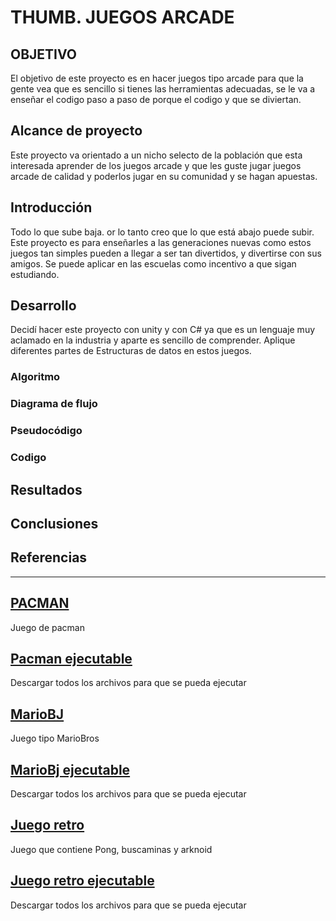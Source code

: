  # THUMB. JUEGOS ARCADE
##                                           OBJETIVO
El objetivo de este proyecto es en hacer juegos tipo arcade para que la gente vea que es sencillo si tienes las herramientas adecuadas, se le va a enseñar el codigo paso a paso de porque el codigo y que se diviertan.
##                                      Alcance de proyecto 
Este proyecto va orientado a un nicho selecto de la población que esta interesada aprender de los juegos arcade y que les guste jugar juegos arcade de calidad y poderlos jugar en su comunidad y se hagan apuestas.
##                                         Introducción
Todo lo que sube baja. or lo tanto creo que lo que está abajo puede subir. Este proyecto es para enseñarles a las generaciones nuevas como estos juegos tan simples pueden a llegar a ser tan divertidos, y divertirse con sus amigos. Se puede aplicar en las escuelas como incentivo a que sigan estudiando.
##                                          Desarrollo 
Decidí hacer este proyecto con unity y con C# ya que es un lenguaje muy aclamado en la industria y aparte es sencillo de comprender.
Aplique diferentes partes de Estructuras de datos en estos juegos.

### Algoritmo

### Diagrama de flujo

### Pseudocódigo

### Codigo


## Resultados

## Conclusiones

## Referencias

_____________________________________________________________________________________________________

## [PACMAN](https://github.com/ISLASKRIGA/ProyectoFinalEDA/tree/master/Pacman)
Juego de pacman

## [Pacman ejecutable](https://github.com/ISLASKRIGA/ProyectoFinalEDA/tree/master/Pacman/Juego%20Ejecutable)
Descargar todos los archivos para que se pueda ejecutar

## [MarioBJ](https://github.com/ISLASKRIGA/ProyectoFinalEDA/tree/master/MarioB)
Juego tipo MarioBros

## [MarioBj ejecutable](https://github.com/ISLASKRIGA/ProyectoFinalEDA/tree/master/MarioB/JuegoEjecutable)
Descargar todos los archivos para que se pueda ejecutar

## [Juego retro](https://github.com/ISLASKRIGA/ProyectoFinalEDA/tree/master/Retro)
Juego que contiene Pong, buscaminas y arknoid

## [Juego retro ejecutable](https://github.com/ISLASKRIGA/ProyectoFinalEDA/tree/master/Retro/JuegoEjecutable)
Descargar todos los archivos para que se pueda ejecutar

